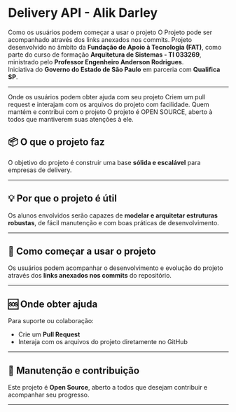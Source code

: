 # Delivery API - Alik Darley

Como os usuários podem começar a usar o projeto
O Projeto pode ser acompanhado através  dos links anexados nos commits. 
Projeto desenvolvido no âmbito da **Fundação de Apoio à Tecnologia (FAT)**, como parte do curso de formação **Arquitetura de Sistemas - TI 033269**, ministrado pelo **Professor Engenheiro Anderson Rodrigues**.  
Iniciativa do **Governo do Estado de São Paulo** em parceria com **Qualifica SP**.  

---

Onde os usuários podem obter ajuda com seu projeto
Criem um pull request e interajam com os arquivos do projeto com facilidade.
Quem mantém e contribui com o projeto
O projeto é OPEN SOURCE, aberto à todos que mantiverem suas atenções à ele.
## 📦 O que o projeto faz

O objetivo do projeto é construir uma base **sólida e escalável** para empresas de delivery.

---

## 💡 Por que o projeto é útil

Os alunos envolvidos serão capazes de **modelar e arquitetar estruturas robustas**, de fácil manutenção e com boas práticas de desenvolvimento.

---

## 🚀 Como começar a usar o projeto

Os usuários podem acompanhar o desenvolvimento e evolução do projeto através dos **links anexados nos commits** do repositório.

---

## 🆘 Onde obter ajuda

Para suporte ou colaboração:

- Crie um **Pull Request**
- Interaja com os arquivos do projeto diretamente no GitHub

---

## 👥 Manutenção e contribuição

Este projeto é **Open Source**, aberto a todos que desejam contribuir e acompanhar seu progresso.

---
